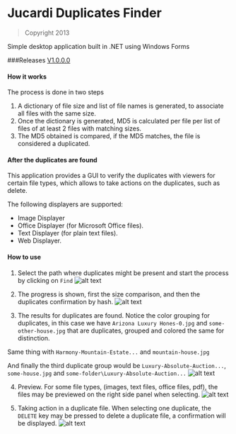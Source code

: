 Jucardi Duplicates Finder
=========================

> Copyright 2013



Simple desktop application built in .NET using Windows Forms

###Releases 
[V1.0.0.0](https://github.com/jucardi/DuplicatesFinder/raw/master/releases/Jucardi.DuplicatesFinder.V.1.0.0.0.zip)

#### How it works

The process is done in two steps

1. A dictionary of file size and list of file names is generated, to associate
all files with the same size.
2. Once the dictionary is generated, MD5 is calculated per file per list of files
of at least 2 files with matching sizes.
3. The MD5 obtained is compared, if the MD5 matches, the file is considered a duplicated.

#### After the duplicates are found

This application provides a GUI to verify the duplicates with viewers for certain
file types, which allows to take actions on the duplicates, such as delete.

The following displayers are supported:
- Image Displayer
- Office Displayer (for Microsoft Office files).
- Text Displayer (for plain text files).
- Web Displayer.

#### How to use

1) Select the path where duplicates might be present and start the process by clicking on `Find`
![alt text](http://66.media.tumblr.com/a6d9b3496037bbc8060fb5f1de111a60/tumblr_ofq3ce4sDY1vjx81ko2_1280.png "Main Window")

2) The progress is shown, first the size comparison, and then the duplicates confirmation by hash.
![alt text](http://66.media.tumblr.com/4cafed477be4431f65d8a48061247df8/tumblr_ofq3ce4sDY1vjx81ko1_1280.png "Find in progress")

3) The results for duplicates are found. Notice the color grouping for duplicates, in this case we have `Arizona Luxury Hones-0.jpg` and `some-other-house.jpg` that are duplicates, grouped and colored the same for distinction.

Same thing with `Harmony-Mountain-Estate...` and `mountain-house.jpg`

And finally the third duplicate group would be `Luxury-Absolute-Auction...`, `some-house.jpg` and `some-folder\Luxury-Absolute-Auction...`
![alt text](http://66.media.tumblr.com/09756b50857ac7d6857fd58b8653a4d5/tumblr_ofq3ce4sDY1vjx81ko3_1280.png "Results found")

4) Preview. For some file types, (images, text files, office files, pdf), the files may be previewed on the right side panel when selecting.
![alt text](http://66.media.tumblr.com/68c6416bdf67479001e0d4970111f5b8/tumblr_ofq3ce4sDY1vjx81ko4_1280.png "Image preview")

5) Taking action in a duplicate file. When selecting one duplicate, the `DELETE` key may be pressed to delete a duplicate file, a confirmation will be displayed.
![alt text](http://66.media.tumblr.com/2b74cae0a4437a69385b4de165e77982/tumblr_ofq3ce4sDY1vjx81ko5_1280.png "Delete confirmation")
